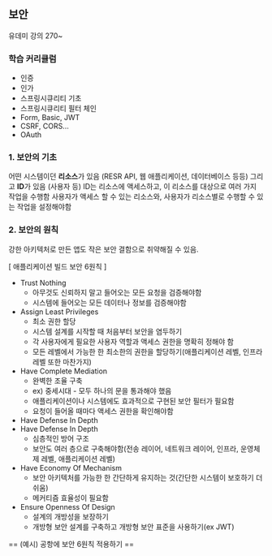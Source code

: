 ## 보안
유데미 강의 270~

### 학습 커리큘럼
* 인증
* 인가
* 스프링시큐리티 기초
* 스프링시큐리티 필터 체인
* Form, Basic, JWT
* CSRF, CORS...
* OAuth


### 1. 보안의 기초
어떤 시스템이던 **리소스**가 있음 (RESR API, 웹 애플리케이션, 데이터베이스 등등)
그리고 **ID**가 있음 (사용자 등)
ID는 리소스에 액세스하고, 이 리소스를 대상으로 여러 가지 작업을 수행함
사용자가 액세스 할 수 있는 리소스와, 사용자가 리소스별로 수행할 수 있는 작업을 설정해야함

### 2. 보안의 원칙
강한 아키텍처로 만든 앱도 작은 보안 결함으로 취약해질 수 있음.

[ 애플리케이션 빌드 보안 6원칙 ]
* Trust Nothing
  * 아무것도 신뢰하지 말고 들어오는 모든 요청을 검증해야함
  * 시스템에 들어오는 모든 데이터나 정보를 검증해야함
* Assign Least Privileges
  * 최소 권한 할당
  * 시스템 설계를 시작할 때 처음부터 보안을 염두하기
  * 각 사용자에게 필요한 사용자 역할과 액세스 권한을 명확히 정해야 함
  * 모든 레벨에서 가능한 한 최소한의 권한을 할당하기(애플리케이션 레벨, 인프라 레벨 또한 마찬가지)
* Have Complete Mediation
  * 완벽한 조율 구축
  * ex) 중세시대 - 모두 하나의 문을 통과해야 했음
  * 애플리케이션이나 시스템에도 효과적으로 구현된 보안 필터가 필요함
  * 요청이 들어올 때마다 액세스 권한을 확인해야함
* Have Defense In Depth
* Have Defense In Depth
  * 심층적인 방어 구조
  * 보안도 여러 층으로 구축해야함(전송 레이어, 네트워크 레이어, 인프라, 운영체제 레벨, 애플리케이션 레벨)
* Have Economy Of Mechanism
  * 보안 아키텍처를 가능한 한 간단하게 유지하는 것(간단한 시스템이 보호하기 더 쉬움)
  * 메커티즘 효율성이 필요함
* Ensure Openness Of Design
  * 설계의 개방성을 보장하기
  * 개방형 보안 설계를 구축하고 개방형 보안 표준을 사용하기(ex JWT)


== (예시) 공항에 보안 6원칙 적용하기 ==












